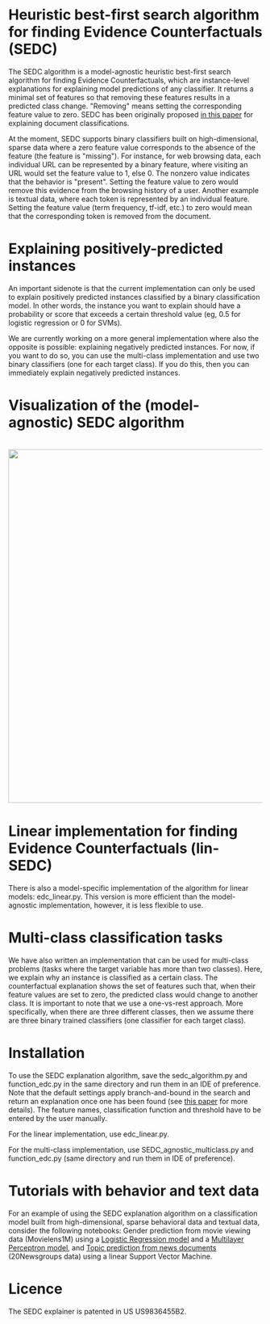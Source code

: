 # Heuristic best-first search algorithm for finding Evidence Counterfactuals (SEDC)

The SEDC algorithm is a model-agnostic heuristic best-first search algorithm for finding Evidence Counterfactuals, which are instance-level explanations for explaining model predictions of any classifier. It returns a minimal set of features so that removing these features results in a predicted class change. "Removing" means setting the corresponding feature value to zero. SEDC has been originally proposed [in this paper](https://papers.ssrn.com/sol3/papers.cfm?abstract_id=2282998) for explaining document classifications.

At the moment, SEDC supports binary classifiers built on high-dimensional, sparse data where a zero feature value corresponds to the absence of the feature (the feature is "missing"). For instance, for web browsing data, each individual URL can be represented by a binary feature, where visiting an URL would set the feature value to 1, else 0. The nonzero value indicates that the behavior is "present". Setting the feature value to zero would remove this evidence from the browsing history of a user. Another example is textual data, where each token is represented by an individual feature. Setting the feature value (term frequency, tf-idf, etc.) to zero would mean that the corresponding token is removed from the document. 

# Explaining positively-predicted instances 
An important sidenote is that the current implementation can only be used to explain positively predicted instances classified by a binary classification model. In other words, the instance you want to explain should have a probability or score that exceeds a certain threshold value (eg, 0.5 for logistic regression or 0 for SVMs).

We are currently working on a more general implementation where also the opposite is possible: explaining negatively predicted instances. For now, if you want to do so, you can use the multi-class implementation and use two binary classifiers (one for each target class). If you do this, then you can immediately explain negatively predicted instances.

# Visualization of the (model-agnostic) SEDC algorithm

<br>
<img height="700" src="https://github.com/yramon/edc/blob/master/img/sedc-visualization.png" />
<br>

# Linear implementation for finding Evidence Counterfactuals (lin-SEDC)

There is also a model-specific implementation of the algorithm for linear models: edc_linear.py. This version is more efficient than the model-agnostic implementation, however, it is less flexible to use.

# Multi-class classification tasks

We have also written an implementation that can be used for multi-class problems (tasks where the target variable has more than two classes). Here, we explain why an instance is classified as a certain class. The counterfactual explanation shows the set of features such that, when their feature values are set to zero, the predicted class would change to another class. It is important to note that we use a one-vs-rest approach. More specifically, when there are three different classes, then we assume there are three binary trained classifiers (one classifier for each target class).

# Installation

To use the SEDC explanation algorithm, save the sedc_algorithm.py and function_edc.py in the same directory and run them in an IDE of preference. Note that the default settings apply branch-and-bound in the search and return an explanation once one has been found (see [this paper](https://papers.ssrn.com/sol3/papers.cfm?abstract_id=2282998) for more details). The feature names, classification function and threshold have to be entered by the user manually. 

For the linear implementation, use edc_linear.py. 

For the multi-class implementation, use SEDC_agnostic_multiclass.py and function_edc.py (same directory and run them in IDE of preference). 

# Tutorials with behavior and text data

For an example of using the SEDC explanation algorithm on a classification model built from high-dimensional, sparse behavioral data and textual data, consider the following notebooks: Gender prediction from movie viewing data (Movielens1M) using a [Logistic Regression model](https://yramon.github.io/tutorials/Tutorial_BehavioralDataMovielens_LR_SEDC.html) and a [Multilayer Perceptron model](https://yramon.github.io/tutorials/Tutorial_BehavioralDataMovielens_MLP_SEDC.html), and [Topic prediction from news documents](https://yramon.github.io/tutorials/Tutorial_TextData_SEDC.html) (20Newsgroups data) using a linear Support Vector Machine.

# Licence

The SEDC explainer is patented in US US9836455B2.
